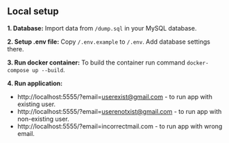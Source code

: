 ## Local setup
**1. Database:** Import data from `/dump.sql` in your MySQL database.

**2. Setup .env file:** Copy `/.env.example` to `/.env`. Add database settings there.

**3. Run docker container:** To build the container run command `docker-compose up --build`. 

**4. Run application:** 
- http://localhost:5555/?email=userexist@gmail.com - to run app with existing user.
- http://localhost:5555/?email=userenotxist@gmail.com - to run app with non-existing user.
- http://localhost:5555/?email=incorrectmail.com - to run app with wrong email.